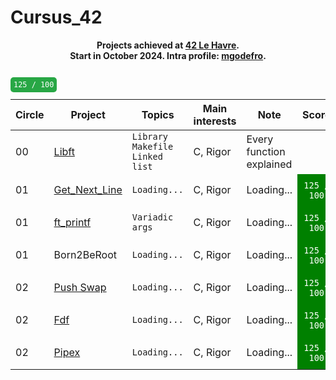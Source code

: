 # Cursus_42

<p align="center">
	<b>
	Projects achieved at <a href="https://42lehavre.fr/">42 Le Havre</a>.
	<br>
	Start in October 2024. Intra profile: <a href="https://profile.intra.42.fr/users/mgodefro">mgodefro</a>.
	<br><br>
	</b>
</p>
<table align="center">
	<thead>
		<tr>
			<th>Circle</th>
			<th>Project</th>
			<th>Topics</th>
			<th>Main interests</th>
			<th>Note</th>
			<th>Score</th>
		</tr>
	</thead>
	<tbody>
		<tr>
			<td>00</td>
			<td><a href="https://github.com/MaximeGDFR/Libft_42">Libft</a></td>
			<td><code>Library</code> <code>Makefile</code> <code>Linked list</code></td>
			<td>C, Rigor</td>
			<td>Every function explained</td>
			<code style="background-color: #28a745 !important; color: white !important; padding: 5px; border-radius: 5px;">125 / 100</code>
		</tr>
		<tr>
			<td>01</td>
			<td><a href="lien GNL">Get_Next_Line</a></td>
			<td><code>Loading...</code></td>
			<td>C, Rigor</td>
			<td>Loading...</td>
			<td style="background-color: green; color: white; text-align: center; vertical-align: middle; padding: 10px;"><code>125 / 100</code></td>
		</tr>
		<tr>
			<td>01</td>
			<td><a href="lien ft_printf">ft_printf</a></td>
			<td><code>Variadic args</code></td>
			<td>C, Rigor</td>
			<td>Loading...</td>
			<td style="background-color: green; color: white; text-align: center; vertical-align: middle; padding: 10px;"><code>125 / 100</code></td>
		</tr>
		<tr>
			<td>01</td>
			<td>Born2BeRoot</td>
			<td><code>Loading...</code></td>
			<td>C, Rigor</td>
			<td>Loading...</td>
			<td style="background-color: green; color: white; text-align: center; vertical-align: middle; padding: 10px;"><code>125 / 100</code></td>
		</tr>
		<tr>
			<td>02</td>
			<td><a href="https://github.com/ulyssegerkens/push_swap">Push Swap</a></td>
			<td><code>Loading...</code></td>
			<td>C, Rigor</td>
			<td>Loading...</td>
			<td style="background-color: green; color: white; text-align: center; vertical-align: middle; padding: 10px;"><code>125 / 100</code></td>
		</tr>
		<tr>
			<td>02</td>
			<td><a href="lien fdf">Fdf</a></td>
			<td><code>Loading...</code></td>
			<td>C, Rigor</td>
			<td>Loading...</td>
			<td style="background-color: green; color: white; text-align: center; vertical-align: middle; padding: 10px;"><code>125 / 100</code></td>
		</tr>
		<tr>
			<td>02</td>
			<td><a href="lien pipex">Pipex</a></td>
			<td><code>Loading...</code></td>
			<td>C, Rigor</td>
			<td>Loading...</td>
			<td style="background-color: green; color: white; text-align: center; vertical-align: middle; padding: 10px;"><code>125 / 100</code></td>
		</tr>	
	</tbody>
</table>

